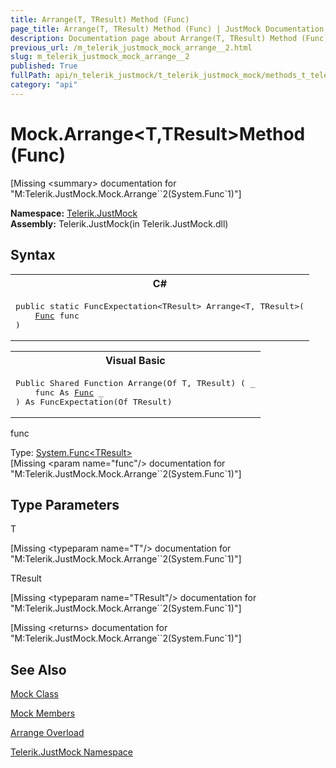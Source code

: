 ```yaml
---
title: Arrange(T, TResult) Method (Func)
page_title: Arrange(T, TResult) Method (Func) | JustMock Documentation
description: Documentation page about Arrange(T, TResult) Method (Func).
previous_url: /m_telerik_justmock_mock_arrange__2.html
slug: m_telerik_justmock_mock_arrange__2
published: True
fullPath: api/n_telerik_justmock/t_telerik_justmock_mock/methods_t_telerik_justmock_mock/overload_telerik_justmock_mock_arrange/m_telerik_justmock_mock_arrange__2
category: "api"
---
```


# Mock.Arrange&lt;T,TResult&gt;Method (Func)




[Missing &lt;summary&gt; documentation for "M:Telerik.JustMock.Mock.Arrange``2(System.Func`1)"]



 **Namespace:**  [Telerik.JustMock](n_telerik_justmock) <br> **Assembly:** Telerik.JustMock(in Telerik.JustMock.dll)
## Syntax


<div id="syntaxCodeBlocks" class="code"><span codeLanguage="CSharp"><table><tr><th>C#</th></tr><tr><td><pre xml:space="preserve"><span class="keyword">public</span> <span class="keyword">static</span> <span class="nolink">FuncExpectation</span>&lt;TResult&gt; <span class="identifier">Arrange</span>&lt;T, TResult&gt;(
	<a href="https://msdn2.microsoft.com/en-us/library/bb534960" target="_blank">Func</a> <span class="parameter">func</span>
)
</pre></td></tr></table></span><span codeLanguage="VisualBasicDeclaration"><table><tr><th>Visual Basic</th></tr><tr><td><pre xml:space="preserve"><span class="keyword">Public</span> <span class="keyword">Shared</span> <span class="keyword">Function</span> <span class="identifier">Arrange</span>(<span class="keyword">Of</span> T, TResult) ( _
	<span class="parameter">func</span> <span class="keyword">As</span> <a href="https://msdn2.microsoft.com/en-us/library/bb534960" target="_blank">Func</a> _
) <span class="keyword">As</span> <span class="nolink">FuncExpectation</span>(<span class="keyword">Of</span> TResult)</pre></td></tr></table></span></div>



func<br>


Type: [System.Func&lt;TResult&gt;](bb534960) <br>
[Missing &lt;param name="func"/&gt; documentation for "M:Telerik.JustMock.Mock.Arrange``2(System.Func`1)"]




## Type Parameters




T<br>



[Missing &lt;typeparam name="T"/&gt; documentation for "M:Telerik.JustMock.Mock.Arrange``2(System.Func`1)"]


TResult<br>



[Missing &lt;typeparam name="TResult"/&gt; documentation for "M:Telerik.JustMock.Mock.Arrange``2(System.Func`1)"]




[Missing &lt;returns&gt; documentation for "M:Telerik.JustMock.Mock.Arrange``2(System.Func`1)"]


## See Also



 [Mock Class](t_telerik_justmock_mock) 

 [Mock Members](allmembers_t_telerik_justmock_mock) 

 [Arrange Overload](overload_telerik_justmock_mock_arrange) 

 [Telerik.JustMock Namespace](n_telerik_justmock) 




